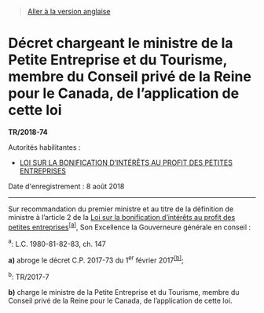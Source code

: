 > [Aller à la version anglaise](/en/Regulations/Statutory%20Instruments/2018/74.md)

# Décret chargeant le ministre de la Petite Entreprise et du Tourisme, membre du Conseil privé de la Reine pour le Canada, de l’application de cette loi

**TR/2018-74**

Autorités habilitantes : 
- [LOI SUR LA BONIFICATION D’INTÉRÊTS AU PROFIT DES PETITES ENTREPRISES](/fr/Lois/Lois%20du%20Canada/1980-81-82-83/ch.%20147.md)

Date d'enregistrement : 8 août 2018

----------

Sur recommandation du premier ministre et au titre de la définition de ministre à l’article 2 de la [Loi sur la bonification d’intérêts au profit des petites entreprises](/fr/Lois/Lois%20du%20Canada/1980-81-82-83/ch.%20147.md)<sup><a href='#nbp_81000-3-1641-F_hq_21296'>[a]</a></sup>, Son Excellence la Gouverneure générale en conseil :

<a name='nbp_81000-3-1641-F_hq_21296'><sup>a</sup></a>: L.C. 1980-81-82-83, ch. 147<br />

**a)** abroge le décret C.P. 2017-73 du 1<sup>er</sup> février 2017<sup><a href='#nbp_81000-3-1641-F_hq_21297'>[b]</a></sup>;

<a name='nbp_81000-3-1641-F_hq_21297'><sup>b</sup></a>: TR/2017-7<br />



**b)** charge le ministre de la Petite Entreprise et du Tourisme, membre du Conseil privé de la Reine pour le Canada, de l’application de cette loi.




